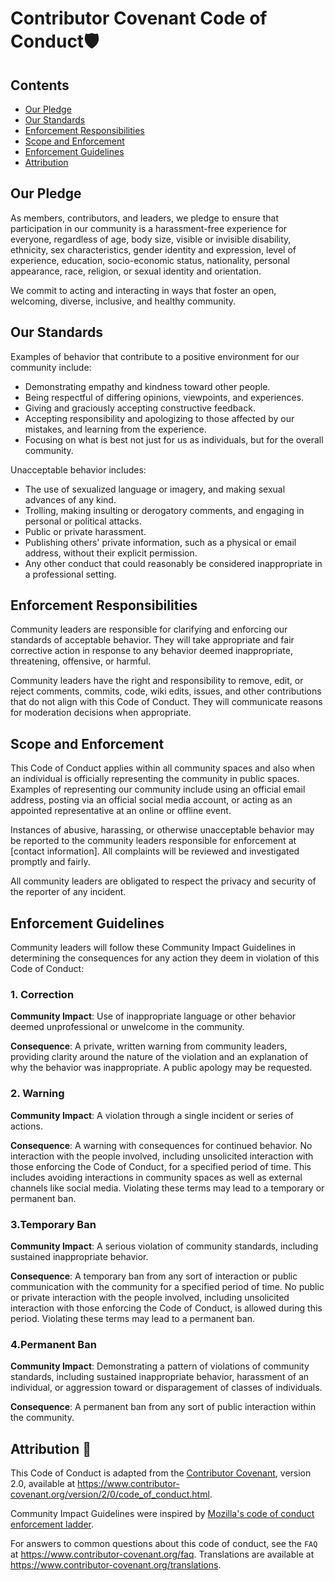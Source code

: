 # **Contributor Covenant Code of Conduct**🛡️
## Contents
  - [Our Pledge](#our-pledge)
  - [Our Standards](#our-standards)
  - [Enforcement Responsibilities](#enforcement-responsibilities)
  - [Scope and Enforcement](#scope-and-enforcement)
  - [Enforcement Guidelines](#enforcement-guidelines)
  - [Attribution](#attribution)
## Our Pledge

As members, contributors, and leaders, we pledge to ensure that participation in our community is a harassment-free experience for everyone, regardless of age, body size, visible or invisible disability, ethnicity, sex characteristics, gender identity and expression, level of experience, education, socio-economic status, nationality, personal appearance, race, religion, or sexual identity and orientation.

We commit to acting and interacting in ways that foster an open, welcoming, diverse, inclusive, and healthy community.

## Our Standards

Examples of behavior that contribute to a positive environment for our community include:

- Demonstrating empathy and kindness toward other people.
- Being respectful of differing opinions, viewpoints, and experiences.
- Giving and graciously accepting constructive feedback.
- Accepting responsibility and apologizing to those affected by our mistakes, and learning from the experience.
- Focusing on what is best not just for us as individuals, but for the overall community.

Unacceptable behavior includes:

- The use of sexualized language or imagery, and making sexual advances of any kind.
- Trolling, making insulting or derogatory comments, and engaging in personal or political attacks.
- Public or private harassment.
- Publishing others' private information, such as a physical or email address, without their explicit permission.
- Any other conduct that could reasonably be considered inappropriate in a professional setting.

## Enforcement Responsibilities

Community leaders are responsible for clarifying and enforcing our standards of acceptable behavior. They will take appropriate and fair corrective action in response to any behavior deemed inappropriate, threatening, offensive, or harmful.

Community leaders have the right and responsibility to remove, edit, or reject comments, commits, code, wiki edits, issues, and other contributions that do not align with this Code of Conduct. They will communicate reasons for moderation decisions when appropriate.
## Scope and Enforcement
This Code of Conduct applies within all community spaces and also when an individual is officially representing the community in public spaces. Examples of representing our community include using an official email address, posting via an official social media account, or acting as an appointed representative at an online or offline event.

Instances of abusive, harassing, or otherwise unacceptable behavior may be reported to the community leaders responsible for enforcement at [contact information]. All complaints will be reviewed and investigated promptly and fairly.

All community leaders are obligated to respect the privacy and security of the reporter of any incident.

## Enforcement Guidelines

Community leaders will follow these Community Impact Guidelines in determining
the consequences for any action they deem in violation of this Code of Conduct:

### 1. Correction
**Community Impact**: Use of inappropriate language or other behavior deemed unprofessional or unwelcome in the community.

**Consequence**: A private, written warning from community leaders, providing clarity around the nature of the violation and an explanation of why the behavior was inappropriate. A public apology may be requested.

### 2. Warning
**Community Impact**: A violation through a single incident or series of actions.

**Consequence**: A warning with consequences for continued behavior. No interaction with the people involved, including unsolicited interaction with those enforcing the Code of Conduct, for a specified period of time. This includes avoiding interactions in community spaces as well as external channels like social media. Violating these terms may lead to a temporary or permanent ban.
### 3.Temporary Ban
**Community Impact**: A serious violation of community standards, including sustained inappropriate behavior.

**Consequence**: A temporary ban from any sort of interaction or public communication with the community for a specified period of time. No public or private interaction with the people involved, including unsolicited interaction with those enforcing the Code of Conduct, is allowed during this period. Violating these terms may lead to a permanent ban.

### 4.Permanent Ban 
**Community Impact**: Demonstrating a pattern of violations of community standards, including sustained inappropriate behavior, harassment of an individual, or aggression toward or disparagement of classes of individuals.

**Consequence**: A permanent ban from any sort of public interaction within the community.

## Attribution 📙

This Code of Conduct is adapted from the [Contributor Covenant][homepage],
version 2.0, available at
https://www.contributor-covenant.org/version/2/0/code_of_conduct.html.

Community Impact Guidelines were inspired by [Mozilla's code of conduct
enforcement ladder](https://github.com/mozilla/diversity).

[homepage]: https://www.contributor-covenant.org

For answers to common questions about this code of conduct, see the ```FAQ``` at
https://www.contributor-covenant.org/faq. Translations are available at
https://www.contributor-covenant.org/translations.

